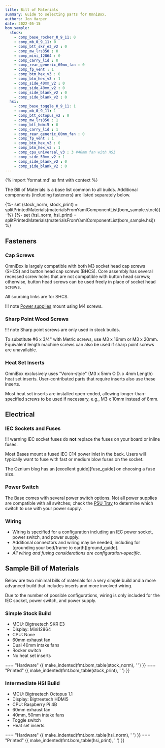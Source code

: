 ```yaml
---
title: Bill of Materials
summary: Guide to selecting parts for OmniBox.
authors: Jon Harper
date: 2022-05-15
bom_sample:
  stock: 
    - comp_base_rocker_0_9_11: 0
    - comp_mb_0_9_11: 0
    - comp_btt_skr_e3_v2 : 0
    - comp_mw_lrs350 : 0
    - comp_mini_12864 : 0
    - comp_carry_lid : 0
    - comp_rear_generic_60mm_fan : 0
    - comp_fp_vent : 1
    - comp_btm_hex_v3 : 0
    - comp_btm_hex_v3 : 1
    - comp_side_40mm_v2 : 0
    - comp_side_40mm_v2 : 0
    - comp_side_blank_v2 : 0
    - comp_side_blank_v2 : 0
  hsi:
    - comp_base_toggle_0_9_11: 1
    - comp_mb_0_9_11: 1
    - comp_btt_octopus_v2 : 0
    - comp_mw_lrs350 : 1
    - comp_btt_hdmi5 : 0
    - comp_carry_lid : 1
    - comp_rear_generic_60mm_fan : 0
    - comp_fp_vent : 1
    - comp_btm_hex_v3 : 0
    - comp_btm_hex_v3 : 1
    - comp_cpu_universal_v3 : 3 #40mm fan with HSI
    - comp_side_50mm_v2 : 1
    - comp_side_blank_v2 : 0
    - comp_side_blank_v2 : 0
---
```


{% import 'format.md' as fmt with context %}

The Bill of Materials is a base list common to all builds. Additional components (including fasteners) are listed separately below.

{%- set (stock_norm, stock_print) = splitPrintedMaterials(materialsFromYamlComponentList(bom_sample.stock)) -%}
{%- set (hsi_norm, hsi_print) = splitPrintedMaterials(materialsFromYamlComponentList(bom_sample.hsi)) %}
    
## Fasteners

### Cap Screws

OmniBox is largely compatible with both M3 socket head cap screws (SHCS) and button head cap screws (BHCS). Core assembly
has several recessed screw holes that are not compatible with button head screws; otherwise, button head screws can be used
freely in place of socket head screws.

All sourcing links are for SHCS.

!!! note
    [Power supplies](#psu-trays) mount using M4 screws.

### Sharp Point Wood Screws

!!! note 
    Sharp point screws are only used in stock builds.

To substitute #6 x 3/4" with Metric screws, use M3 x 16mm or M3 x 20mm. Equivalent length machine screws can also be used if sharp point screws are unavailable.

### Heat Set Inserts

OmniBox exclusively uses "Voron-style" (M3 x 5mm O.D. x 4mm Length) heat set inserts. User-contributed parts that require inserts also use these inserts.

Most heat set inserts are installed open-ended, allowing longer-than-specified screws to be used if necessary, e.g., M3 x 10mm instead of 8mm.

## Electrical

### IEC Sockets and Fuses
!!! warning
    IEC socket fuses do **not** replace the fuses on your board or inline fuses.

Most Bases mount a fused IEC C14 power inlet in the back. Users will typically want to fuse with fast or medium blow
fuses on the socket. 

The Oznium blog has an [excellent guide][fuse_guide] on choosing a fuse size.

### Power Switch

The Base comes with several power switch options. Not all power supplies are compatible with all switches; check the
[PSU Tray][psu] to determine which switch to use with your power supply.

### Wiring

- Wiring is specified for a configuration including an IEC power socket, power switch, and power supply.
- Additional connectors and wiring may be needed, including for [grounding your bed/frame to earth][ground_guide].
- *All wiring and fusing considerations are configuration-specific.*

## Sample Bill of Materials

Below are two minimal bills of materials for a very simple build and a more advanced build that includes inserts and
more involved wiring.

Due to the number of possible configurations, wiring is only included for the IEC socket, power switch, and power supply.

### Simple Stock Build

- MCU: Bigtreetech SKR E3
- Display: Mini12864
- CPU: None
- 60mm exhaust fan
- Dual 40mm intake fans
- Rocker switch
- No heat set inserts

=== "Hardware"
{{ make_indented(fmt.bom_table(stock_norm), '    ') }}
=== "Printed"
{{ make_indented(fmt.bom_table(stock_print), '    ') }}

### Intermediate HSI Build

- MCU: Bigtreetech Octopus 1.1
- Display: Bigtreetech HDMI5
- CPU: Raspberry Pi 4B
- 60mm exhaust fan
- 40mm, 50mm intake fans
- Toggle switch
- Heat set inserts

=== "Hardware"
{{ make_indented(fmt.bom_table(hsi_norm), '    ') }}
=== "Printed"
{{ make_indented(fmt.bom_table(hsi_print), '    ') }}

[support]:          support/index.md    "Overview of supported parts"
[mcu]:              support/mcu.md      "List of supported MCUs"
[psu]:              support/psu.md      "List of supported power supplies"
[display]:          support/display.md  "List of supported Displays"
[support_cpu]:      support/cpu.md      "List of supported SoC CPUs"
[lower_bay]:        support/lower_bay.md "List of supported lower bay components"
[panel_mount]:      support/panel_mounts.md "Panel mount overview"
[assembly]:         assembly/index.md   "Assembly documentation"
